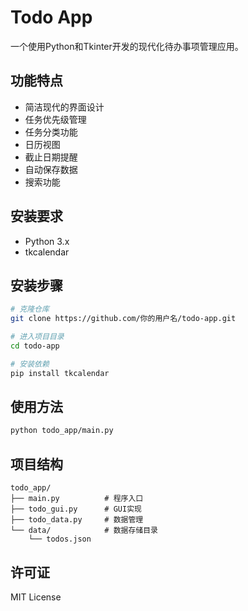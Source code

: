 # Todo App

一个使用Python和Tkinter开发的现代化待办事项管理应用。

## 功能特点

- 简洁现代的界面设计
- 任务优先级管理
- 任务分类功能
- 日历视图
- 截止日期提醒
- 自动保存数据
- 搜索功能

## 安装要求

- Python 3.x
- tkcalendar

## 安装步骤

```bash
# 克隆仓库
git clone https://github.com/你的用户名/todo-app.git

# 进入项目目录
cd todo-app

# 安装依赖
pip install tkcalendar
```

## 使用方法

```bash
python todo_app/main.py
```

## 项目结构

```
todo_app/
├── main.py          # 程序入口
├── todo_gui.py      # GUI实现
├── todo_data.py     # 数据管理
└── data/            # 数据存储目录
    └── todos.json
```

## 许可证

MIT License 